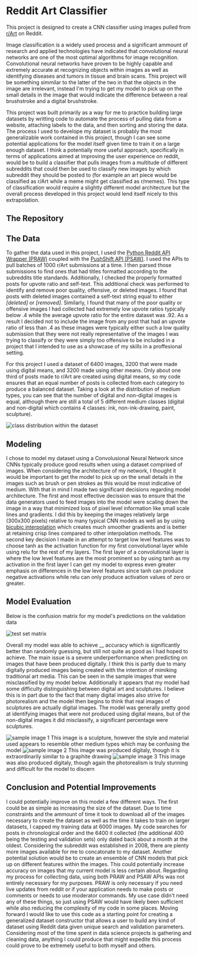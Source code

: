 # Reddit Art Classifier

This project is designed to create a CNN classifier using images pulled from [r/Art](reddit.com/r/Art) on Reddit.

Image classification is a widely used process and a significant ammount of research and applied technologies have indicated that 
convolutional neural networks are one of the most optimal algorithms for image recognition. Convolutional neural networks have proven 
to be highly capable and extremely accurate at recognizing objects within images as well as identifying diseases and tumors in tissue 
and brain scans. This project will be something simmilar to the latter of the two in that the objects in the image are irrelevant, 
instead I'm trying to get my model to pick up on the small details in the image that would indicate the difference between a real 
brushstroke and a digital brushstroke.

This project was built primarily as a way for me to practice building large datasets by writting code to automate the process of pulling 
data from a website, attaching labels to the data, and then sorting and storing the data. The process I used to develope my dataset is 
probably the most generalizable work contained in this project, though I can see some potential applications for the model itself given 
time to train it on a large enough dataset. I think a potentially more useful approach, specifically in terms of applications aimed at 
improving the user experience on reddit, would be to build a classifier that pulls images from a multitude of different subreddits that 
could then be used to classify new images by which subreddit they should be posted to (for example an art piece would be classified 
as r/Art while a meme might get classified as r/memes). This type of classification would require a slightly different model architecture 
but the overall process developed in this project would lend itself nicely to this extrapolation.

## The Repository



## The Data

To gather the data used in this project, I used the [Python Reddit API Wrapper (PRAW)](https://praw.readthedocs.io/en/latest/getting_started/quick_start.html) coupled with the [PushShift API (PSAW)](https://github.com/pushshift/api). I used the APIs 
to pull batches of 1000 r/Art submissions at a time. I then parsed those submissions to find ones that had titles formatted according to 
the subreddits title standards. Additionally, I checked the properly formatted posts for upvote ratio and self-text. This additional check was 
performed to identify and remove poor quality, offensive, or deleted images. I found that posts with deleted images contained a self-text 
string equal to either *[deleted]* or *[removed]*. Similarly, I found that many of the poor quality or offensive images I had collected had 
extremely low upvote ratios typically below .4 while the average upvote ratio for the entire dataset was .92. As a result I decided not to include 
the image from any post that had an upvote ratio of less than .4 as these images were typically either such a low quality submission that they 
were not really representative of the images I was trying to classify or they were simply too offensive to be included in a project that I intended 
to use as a showcase of my skills in a proffesional setting.  

For this project I used a dataset of 6400 images, 3200 that were made using digital means, and 3200 made using other means. Only about one third 
of posts made to r/Art are created using digital means, so my code ensures that an equal number of posts is collected from each category to produce 
a balanced dataset. Taking a look at the distribution of medium types, you can see that the number of digital and non-digital images is equal, 
although there are still a total of 5 different medium classes (digital and non-digital which contains 4 classes: ink, non-ink-drawing, paint, sculpture).

![class distribution within the dataset](reports/figures/charts/pie_distribution_final_black.png)

## Modeling

I chose to model my dataset using a Convolusional Neural Network since CNNs typically produce good results when using a dataset comprised of images. 
When considering the architecture of my network, I thought it would be important to get the model to pick up on the small details in the images such 
as brush or pen strokes as this would be most indicative of medium. With that in mind I made two significant decisions regarding model architecture. 
The first and most effective decission was to ensure that the data generators used to feed images into the model were scaling down the image in a 
way that minimized loss of pixel level information like small scale lines and gradients. I did this by keeping the images relatively large (300x300 pixels) 
relative to many typical CNN models as well as by using [bicubic interpolation](https://www.youtube.com/watch?v=poY_nGzEEWM) which creates much smoother gradients and is better at retaining crisp lines 
compared to other interpolation methods. The second key decision I made in an attempt to target low level features was to choose tanh as the activation 
function for my first convolutional layer while using relu for the rest of my layers. The first layer of a convolutional layer is where the low level 
features are the most prominent so by using tanh as my activation in the first layer I can get my model to express even greater emphasis on differences in 
the low level features since tanh can produce negative activations while relu can only produce activation values of zero or greater.

## Model Evaluation

Below is the confusion matrix for my model's predictions on the validation data

![test set matrix](reports/figures/charts/final_validation_heatmap.png)

Overall my model was able to achieve __ accuracy which is significantly better than randomly guessing, but still not quite as good as I had hoped 
to achieve. The main issue is a severe underperformance when predicting on images that have been produced digitally. I think this is partly due to 
many digitally produced images being created with the intention of mimiking traditional art media. This can be seen in the sample images that were 
misclassified by my model below. Additionally it appears that my model had some difficulty distinguishing between digital art and sculptures. I believe 
this is in part due to the fact that many digital images also strive for photorealism and the model then begins to think that real images of sculptures 
are actually digital images. The model was generally pretty good at identifying images that were not produced using digital means, but of the non-digital 
images it did misclassify, a significant percentage were sculptures.

![sample image 1](reports/figures/example_images/g71e7t.jpg)
This image is a sculpture, however the style and material used appears to resemble other medium types which may be confusing the model
![sample image 2](reports/figures/example_images/jn7aru.jpg)
This image was produced digitaly, though it is extraordinarily similar to a graphite drawing
![sample image 3](reports/figures/example_images/jn8b8n.jpg)
This image was also produced digitaly, though again the photorealism is truly stunning and difficult for the model to discern

## Conclusion and Potential Improvements  

I could potentially improve on this model a few different ways. The first could be as simple as increasing the size of the dataset. Due to 
time constraints and the ammount of time it took to download all of the images necessary to create the dataset as well as the time it takes 
to train on larger datasets, I capped my training data at 6000 images. My code searches for posts in chronological order and the 6400 it 
collected (the additional 400 being the testing and validation sets) only dated back about a month at the oldest. Considering the subreddit 
was established in 2008, there are plenty more images available for me to concatonate to my dataset. Another potential solution would be to 
create an ensemble of CNN models that pick up on different features within the images. This could potentially increase accuracy on images that 
my current model is less certain about. Regarding my process for collecting data, using both PRAW and PSAW APIs was not entirely necessary 
for my purposes. PRAW is only necessary if you need live updates from reddit or if your application needs to make posts or comments or needs 
to use moderator commands. My use case didn't need any of these things, so just using PSAW would have likely been sufficient while also reducing
the complexity of my code in some places. Moving forward I would like to use this code as a starting point for creating a generalized dataset 
constructor that allows a user to build any kind of dataset using Reddit data given unique search and validation parameters. Considering most 
of the time spent in data science projects is gathering and cleaning data, anything I could produce that might expedite this process could 
prove to be extremely useful to both myself and others.
